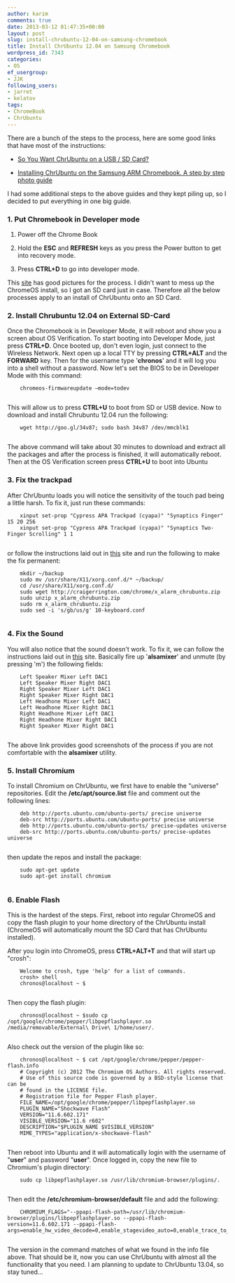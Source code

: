 ```yaml
---
author: karim
comments: true
date: 2013-03-12 01:47:35+00:00
layout: post
slug: install-chrubuntu-12-04-on-samsung-chromebook
title: Install ChrUbuntu 12.04 on Samsung Chromebook
wordpress_id: 7343
categories:
- OS
ef_usergroup:
- JJK
following_users:
- jarret
- kelatov
tags:
- ChromeBook
- ChrUbuntu
---
```


There are a bunch of the steps to the process, here are some good links that have most of the instructions:







  * [So You Want ChrUbuntu on a USB / SD Card?](http://chromeos-cr48.blogspot.com/2012/12/so-you-want-chrubuntu-on-external-drive.html)


  * [Installing ChrUbuntu on the Samsung ARM Chromebook. A step by step photo guide](http://www.amirkurtovic.com/blog/installing-chrubuntu-on-the-samsung-arm-chromebook-a-step-by-step-photo-guide/)





I had some additional steps to the above guides and they kept piling up, so I decided to put everything in one big guide.





### 1. Put Chromebook in Developer mode







  1. Power off the Chrome Book


  2. Hold the **ESC** and **REFRESH** keys as you press the Power button to get into recovery mode.


  3. Press **CTRL+D** to go into developer mode.





This [site](http://www.amirkurtovic.com/blog/installing-chrubuntu-on-the-samsung-arm-chromebook-a-step-by-step-photo-guide/) has good pictures for the process. I didn't want to mess up the ChromeOS install, so I got an SD card just in case. Therefore all the below processes apply to an install of ChrUbuntu onto an SD Card.





### 2. Install Chrubuntu 12.04 on External SD-Card





Once the Chromebook is in Developer Mode, it will reboot and show you a screen about OS Verification. To start booting into Developer Mode, just press **CTRL+D**. Once booted up, don't even login, just connect to the Wireless Network. Next open up a local TTY by pressing **CTRL+ALT** and the **FORWARD** key. Then for the username type '**chronos**' and it will log you into a shell without a password. Now let's set the BIOS to be in Developer Mode with this command:




    

```
    chromeos-firmwareupdate –mode=todev
    
```






This will allow us to press **CTRL+U** to boot from SD or USB device. Now to download and install Chrubuntu 12.04 run the following:




    

```
    wget http://goo.gl/34v87; sudo bash 34v87 /dev/mmcblk1
    
```






The above command will take about 30 minutes to download and extract all the packages and after the process is finished, it will automatically reboot. Then at the OS Verification screen press **CTRL+U** to boot into Ubuntu





### 3. Fix the trackpad





After ChrUbuntu loads you will notice the sensitivity of the touch pad being a little harsh. To fix it, just run these commands:




    

```
    xinput set-prop "Cypress APA Trackpad (cyapa)" "Synaptics Finger" 15 20 256
    xinput set-prop "Cypress APA Trackpad (cyapa)" "Synaptics Two-Finger Scrolling" 1 1
    
```






or follow the instructions laid out in [this](https://github.com/jbdatko/chrubuntu_trackpad) site and run the following to make the fix permanent:




    

```
    mkdir ~/backup
    sudo mv /usr/share/X11/xorg.conf.d/* ~/backup/
    cd /usr/share/X11/xorg.conf.d/
    sudo wget http://craigerrington.com/chrome/x_alarm_chrubuntu.zip
    sudo unzip x_alarm_chrubuntu.zip
    sudo rm x_alarm_chrubuntu.zip
    sudo sed -i 's/gb/us/g' 10-keyboard.conf
    
```






### 4. Fix the Sound





You will also notice that the sound doesn't work. To fix it, we can follow the instructions laid out in [this](http://archive.rebeccablacktech.com/g/thread/30436935) site. Basically fire up '**alsamixer**' and unmute (by pressing 'm') the following fields:




    

```
    Left Speaker Mixer Left DAC1
    Left Speaker Mixer Right DAC1
    Right Speaker Mixer Left DAC1
    Right Speaker Mixer Right DAC1
    Left Headhone Mixer Left DAC1
    Left Headhone Mixer Right DAC1
    Right Headhone Mixer Left DAC1
    Right Headhone Mixer Right DAC1
    Right Speaker Mixer Right DAC1
    
```






The above link provides good screenshots of the process if you are not comfortable with the **alsamixer** utility.





### 5. Install Chromium





To install Chromium on ChrUbuntu, we first have to enable the "universe" repositories. Edit the **/etc/apt/source.list** file and comment out the following lines:




    

```
    deb http://ports.ubuntu.com/ubuntu-ports/ precise universe
    deb-src http://ports.ubuntu.com/ubuntu-ports/ precise universe
    deb http://ports.ubuntu.com/ubuntu-ports/ precise-updates universe
    deb-src http://ports.ubuntu.com/ubuntu-ports/ precise-updates universe
    
```






then update the repos and install the package:




    

```
    sudo apt-get update
    sudo apt-get install chromium
    
```






### 6. Enable Flash





This is the hardest of the steps. First, reboot into regular ChromeOS and copy the flash plugin to your home directory of the ChrUbuntu install (ChromeOS will automatically mount the SD Card that has ChrUbuntu installed).





After you login into ChromeOS, press **CTRL+ALT+T** and that will start up "crosh":




    

```
    Welcome to crosh, type 'help' for a list of commands.
    crosh> shell
    chronos@localhost ~ $
    
```






Then copy the flash plugin:




    

```
    chronos@localhost ~ $sudo cp /opt/google/chrome/pepper/libpepflashplayer.so /media/removable/External\ Drive\ 1/home/user/. 
    
```






Also check out the version of the plugin like so:




    

```
    chronos@localhost ~ $ cat /opt/google/chrome/pepper/pepper-flash.info
    # Copyright (c) 2012 The Chromium OS Authors. All rights reserved.
    # Use of this source code is governed by a BSD-style license that can be
    # found in the LICENSE file.
    # Registration file for Pepper Flash player.
    FILE_NAME=/opt/google/chrome/pepper/libpepflashplayer.so
    PLUGIN_NAME="Shockwave Flash"
    VERSION="11.6.602.171"
    VISIBLE_VERSION="11.6 r602"
    DESCRIPTION="$PLUGIN_NAME $VISIBLE_VERSION"
    MIME_TYPES="application/x-shockwave-flash"
    
```






Then reboot into Ubuntu and it will automatically login with the username of "**user**" and password "**user**". Once logged in, copy the new file to Chromium's plugin directory:




    

```
    sudo cp libpepflashplayer.so /usr/lib/chromium-browser/plugins/.
    
```






Then edit the **/etc/chromium-browser/default** file and add the following:




    

```
    CHROMIUM_FLAGS="--ppapi-flash-path=/usr/lib/chromium-browser/plugins/libpepflashplayer.so --ppapi-flash-version=11.6.602.171 --ppapi-flash-args=enable_hw_video_decode=0,enable_stagevideo_auto=0,enable_trace_to_console=0"
    
```






The version in the command matches of what we found in the info file above. That should be it, now you can use ChrUbuntu with almost all the functionality that you need. I am planning to update to ChrUbuntu 13.04, so stay tuned...



